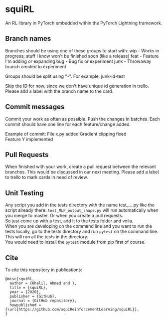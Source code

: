# squiRL
An RL library in PyTorch embedded within the PyTorch Lightning framework.

## Branch names
Branches should be using one of these groups to start with:
wip - Works in progress; stuff I know won't be finished soon (like a release)
feat - Feature I'm adding or expanding
bug - Bug fix or experiment
junk - Throwaway branch created to experiment

Groups should be split using "-". For example: junk-id-test

Skip the ID for now, since we don't have unique id generation in trello. Please add a label with the branch name to the card.

## Commit messages
Commit your work as often as possible. Push the changes in batches.
Each commit should have one line for each feature/change added.

Example of commit:
File x.py added 
Gradient clipping fixed  
Feature Y implemented  

## Pull Requests
When finished with your work, create a pull request between the relevant branches. This would be discussed in our next meeting. Please add a label to trello to mark cards in need of review.

## Unit Testing
Any script you add in the tests directory with the name test_….py like the script already there: `test_MLP_output_shape.py` will run automatically when you merge to master. Or when you create a pull requests.  
So just come up with a test, add it to the tests folder and voila.  
When you are developing on the command line and you want to run the tests locally, go to the tests directory and run `pytest` on the command line. This will run all the tests in the directory.  
You would need to install the `pytest` module from pip first of course.

## Cite
To cite this repository in publications:

    @misc{squiRL,
      author = {Khalil, Ahmed and },
      title = {squiRL},
      year = {2020},
      publisher = {GitHub},
      journal = {GitHub repository},
      howpublished = {\url{https://github.com/squiReinforcementLearning/squiRL}},
    }
